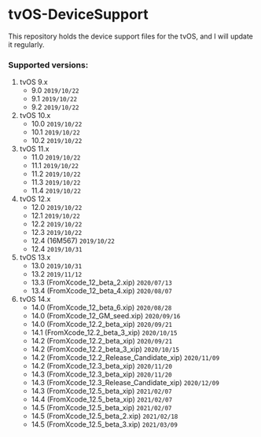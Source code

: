 # tvOS-DeviceSupport
This repository holds the device support files for the tvOS, and I will update it regularly.

### Supported versions:
1. tvOS 9.x
	* 9.0	`2019/10/22`
	* 9.1	`2019/10/22`
	* 9.2	`2019/10/22`
2. tvOS 10.x
	* 10.0	`2019/10/22`
	* 10.1	`2019/10/22`
	* 10.2	`2019/10/22`
3. tvOS 11.x
	* 11.0	`2019/10/22`
	* 11.1	`2019/10/22`
	* 11.2	`2019/10/22`
	* 11.3	`2019/10/22`
	* 11.4	`2019/10/22`
4. tvOS 12.x
	* 12.0	`2019/10/22`
	* 12.1	`2019/10/22`
	* 12.2	`2019/10/22`
	* 12.3	`2019/10/22`
	* 12.4 (16M567)	`2019/10/22`
	* 12.4	`2019/10/31`
5. tvOS 13.x
	* 13.0	`2019/10/31`
	* 13.2	`2019/11/12`
	* 13.3 (FromXcode_12_beta_2.xip) `2020/07/13`
	* 13.4 (FromXcode_12_beta_4.xip) `2020/08/07`
6. tvOS 14.x
	* 14.0 (FromXcode_12_beta_6.xip) `2020/08/28`
	* 14.0 (FromXcode_12_GM_seed.xip) `2020/09/16`
	* 14.0 (FromXcode_12.2_beta_xip) `2020/09/21`
	* 14.1 (FromXcode_12.2_beta_3_xip) `2020/10/15`
	* 14.2 (FromXcode_12.2_beta_xip) `2020/09/21`
	* 14.2 (FromXcode_12.2_beta_3_xip) `2020/10/15`
	* 14.2 (FromXcode_12.2_Release_Candidate_xip) `2020/11/09`
	* 14.2 (FromXcode_12.3_beta_xip) `2020/11/20`
	* 14.3 (FromXcode_12.3_beta_xip) `2020/11/20`
	* 14.3 (FromXcode_12.3_Release_Candidate_xip) `2020/12/09`
	* 14.3 (FromXcode_12.5_beta_xip) `2021/02/07`
	* 14.4 (FromXcode_12.5_beta_xip) `2021/02/07`
	* 14.5 (FromXcode_12.5_beta_xip) `2021/02/07`
	* 14.5 (FromXcode_12.5_beta_2.xip) `2021/02/18`
	* 14.5 (FromXcode_12.5_beta_3.xip) `2021/03/09`


